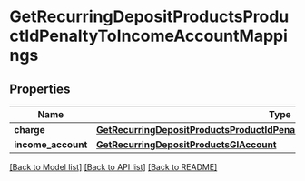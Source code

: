# GetRecurringDepositProductsProductIdPenaltyToIncomeAccountMappings

## Properties
Name | Type | Description | Notes
------------ | ------------- | ------------- | -------------
**charge** | [**GetRecurringDepositProductsProductIdPenaltyToIncomeAccountMappingsCharge**](GetRecurringDepositProductsProductIdPenaltyToIncomeAccountMappingsCharge.md) |  | [optional] 
**income_account** | [**GetRecurringDepositProductsGlAccount**](GetRecurringDepositProductsGlAccount.md) |  | [optional] 

[[Back to Model list]](../README.md#documentation-for-models) [[Back to API list]](../README.md#documentation-for-api-endpoints) [[Back to README]](../README.md)


